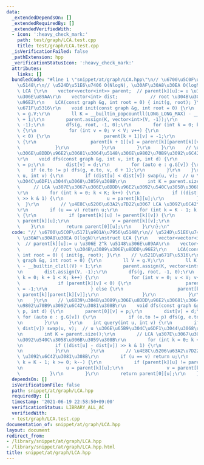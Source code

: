 ```yaml
---
data:
  _extendedDependsOn: []
  _extendedRequiredBy: []
  _extendedVerifiedWith:
  - icon: ':heavy_check_mark:'
    path: test/graph/LCA.test.cpp
    title: test/graph/LCA.test.cpp
  _isVerificationFailed: false
  _pathExtension: hpp
  _verificationStatusIcon: ':heavy_check_mark:'
  attributes:
    links: []
  bundledCode: "#line 1 \"snippet/at/graph/LCA.hpp\"\n// \u6700\u5C0F\u5171\u901A\u7956\
    \u5148\r\n// \u524D\u51E6\u7406 O(NlogN), \u30AF\u30A8\u30EA O(logN)\r\nstruct\
    \ LCA {\r\n    vector<vector<int>> parent;  // parent[k][u]:= u \u306E 2^k \u5148\
    \u306E\u89AA\r\n    vector<int> dist;            // root \u304B\u3089\u306E\u8DDD\
    \u96E2\r\n    LCA(const graph &g, int root = 0) { init(g, root); }\r\n    // \u521D\
    \u671F\u5316\r\n    void init(const graph &g, int root = 0) {\r\n        ll V\
    \ = g.V;\r\n        ll K = __builtin_popcountll(LONG_LONG_MAX) - __builtin_clzll(V)\
    \ + 1;\r\n        parent.assign(K, vector<int>(V, -1));\r\n        dist.assign(V,\
    \ -1);\r\n        dfs(g, root, -1, 0);\r\n        for (int k = 0; k + 1 < K; k++)\
    \ {\r\n            for (int v = 0; v < V; v++) {\r\n                if (parent[k][v]\
    \ < 0) {\r\n                    parent[k + 1][v] = -1;\r\n                } else\
    \ {\r\n                    parent[k + 1][v] = parent[k][parent[k][v]];\r\n   \
    \             }\r\n            }\r\n        }\r\n    }\r\n    // \u6839\u304B\u3089\
    \u306E\u8DDD\u96E2\u30681\u3064\u5148\u306E\u9802\u70B9\u3092\u6C42\u3081\u308B\
    \r\n    void dfs(const graph &g, int v, int p, int d) {\r\n        parent[0][v]\
    \ = p;\r\n        dist[v] = d;\r\n        for (auto e : g.G[v]) {\r\n        \
    \    if (e.to != p) dfs(g, e.to, v, d + 1);\r\n        }\r\n    }\r\n    int query(int\
    \ u, int v) {\r\n        if (dist[u] < dist[v]) swap(u, v);  // u \u306E\u65B9\
    \u304C\u6DF1\u3044\u3068\u3059\u308B\r\n        int K = parent.size();\r\n   \
    \     // LCA \u307E\u3067\u306E\u8DDD\u96E2\u3092\u540C\u3058\u306B\u3059\u308B\
    \r\n        for (int k = 0; k < K; k++) {\r\n            if ((dist[u] - dist[v])\
    \ >> k & 1) {\r\n                u = parent[k][u];\r\n            }\r\n      \
    \  }\r\n        // \u4E8C\u5206\u63A2\u7D22\u3067 LCA \u3092\u6C42\u3081\u308B\
    \r\n        if (u == v) return u;\r\n        for (int k = K - 1; k >= 0; k--)\
    \ {\r\n            if (parent[k][u] != parent[k][v]) {\r\n                u =\
    \ parent[k][u];\r\n                v = parent[k][v];\r\n            }\r\n    \
    \    }\r\n        return parent[0][u];\r\n    }\r\n};\n"
  code: "// \u6700\u5C0F\u5171\u901A\u7956\u5148\r\n// \u524D\u51E6\u7406 O(NlogN),\
    \ \u30AF\u30A8\u30EA O(logN)\r\nstruct LCA {\r\n    vector<vector<int>> parent;\
    \  // parent[k][u]:= u \u306E 2^k \u5148\u306E\u89AA\r\n    vector<int> dist;\
    \            // root \u304B\u3089\u306E\u8DDD\u96E2\r\n    LCA(const graph &g,\
    \ int root = 0) { init(g, root); }\r\n    // \u521D\u671F\u5316\r\n    void init(const\
    \ graph &g, int root = 0) {\r\n        ll V = g.V;\r\n        ll K = __builtin_popcountll(LONG_LONG_MAX)\
    \ - __builtin_clzll(V) + 1;\r\n        parent.assign(K, vector<int>(V, -1));\r\
    \n        dist.assign(V, -1);\r\n        dfs(g, root, -1, 0);\r\n        for (int\
    \ k = 0; k + 1 < K; k++) {\r\n            for (int v = 0; v < V; v++) {\r\n  \
    \              if (parent[k][v] < 0) {\r\n                    parent[k + 1][v]\
    \ = -1;\r\n                } else {\r\n                    parent[k + 1][v] =\
    \ parent[k][parent[k][v]];\r\n                }\r\n            }\r\n        }\r\
    \n    }\r\n    // \u6839\u304B\u3089\u306E\u8DDD\u96E2\u30681\u3064\u5148\u306E\
    \u9802\u70B9\u3092\u6C42\u3081\u308B\r\n    void dfs(const graph &g, int v, int\
    \ p, int d) {\r\n        parent[0][v] = p;\r\n        dist[v] = d;\r\n       \
    \ for (auto e : g.G[v]) {\r\n            if (e.to != p) dfs(g, e.to, v, d + 1);\r\
    \n        }\r\n    }\r\n    int query(int u, int v) {\r\n        if (dist[u] <\
    \ dist[v]) swap(u, v);  // u \u306E\u65B9\u304C\u6DF1\u3044\u3068\u3059\u308B\r\
    \n        int K = parent.size();\r\n        // LCA \u307E\u3067\u306E\u8DDD\u96E2\
    \u3092\u540C\u3058\u306B\u3059\u308B\r\n        for (int k = 0; k < K; k++) {\r\
    \n            if ((dist[u] - dist[v]) >> k & 1) {\r\n                u = parent[k][u];\r\
    \n            }\r\n        }\r\n        // \u4E8C\u5206\u63A2\u7D22\u3067 LCA\
    \ \u3092\u6C42\u3081\u308B\r\n        if (u == v) return u;\r\n        for (int\
    \ k = K - 1; k >= 0; k--) {\r\n            if (parent[k][u] != parent[k][v]) {\r\
    \n                u = parent[k][u];\r\n                v = parent[k][v];\r\n \
    \           }\r\n        }\r\n        return parent[0][u];\r\n    }\r\n};"
  dependsOn: []
  isVerificationFile: false
  path: snippet/at/graph/LCA.hpp
  requiredBy: []
  timestamp: '2021-06-19 22:58:50+09:00'
  verificationStatus: LIBRARY_ALL_AC
  verifiedWith:
  - test/graph/LCA.test.cpp
documentation_of: snippet/at/graph/LCA.hpp
layout: document
redirect_from:
- /library/snippet/at/graph/LCA.hpp
- /library/snippet/at/graph/LCA.hpp.html
title: snippet/at/graph/LCA.hpp
---
```

